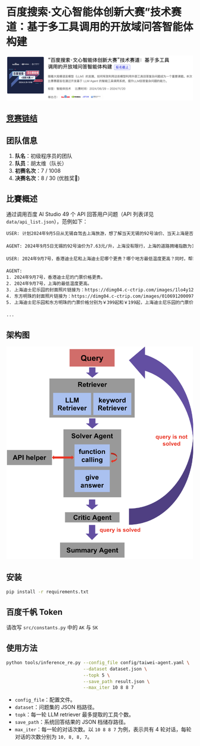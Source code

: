 # 百度搜索·文心智能体创新大赛”技术赛道：基于多工具调用的开放域问答智能体构建
![alt text](assets/competition.png)
## [竞赛链结](https://aistudio.baidu.com/competition/detail/1235/0/introduction)
## 团队信息
1. **队名**：初级程序员的团队
2. **队员**：胡太维（队长）
3. **初赛名次**：7 / 1008
4. **决赛名次**：8 / 30 (优胜奖🥇)

## 比賽概述
通过调用百度 AI Studio 49 个 API 回答用户问题（API 列表详见 `data/api_list.json`），范例如下：
```bash
USER: 计划2024年9月5日从无锡自驾去上海旅游，想了解当天无锡的92号油价、当天上海是否有限号、上海的道路拥堵情况。另外计划在上海市长宁区虹桥街道兴义路48号新世纪广场B座1层的荣新馆和位于上海市黄浦区西藏南路237号新尚数码广场6楼的上海1号私藏菜餐厅用餐，它们的日常营业时间是什么。

AGENT: 2024年9月5日无锡的92号油价为7.63元/升，上海没有限行，上海的道路拥堵指数为1.28，状态为畅通。荣新馆的日常营业时间为11:15-13:30和17:15-21:30，上海1号私藏菜餐厅的日常营业时间为11:00-14:00和17:00-21:00。

USER: 2024年9月7号，香港迪士尼和上海迪士尼哪个更贵？哪个地方最低温度更高？同时，帮我找到上海迪士尼乐园和东方明珠的封面照片的链接，并比较这两个地方的门票价格。

AGENT: 
1. 2024年9月7号，香港迪士尼的门票价格更贵。
2. 2024年9月7号，上海的最低温度更高。
3. 上海迪士尼乐园的封面照片链接为：https://dimg04.c-ctrip.com/images/1lo4y12000fyl6vvq7787_C_500_280.jpg。
4. 东方明珠的封面照片链接为：https://dimg04.c-ctrip.com/images/010691200097uy8rk36FE_C_500_280.jpg。
5. 上海迪士尼乐园和东方明珠的门票价格分别为￥399起和￥199起，上海迪士尼乐园的门票价格更高。

...
```

## 架构图
![alt text](assets/agent_system.png)

## 安装
```bash
pip install -r requirements.txt
```

## 百度千帆 Token
请改写 `src/constants.py` 中的 `AK` 与 `SK`

## 使用方法
```bash
python tools/inference_re.py --config_file config/taiwei-agent.yaml \
                             --dataset dataset.json \
                             --topk 5 \
                             --save_path result.json \
                             --max_iter 10 8 8 7
```
+ `config_file`：配置文件。
+ `dataset`：问题集的 JSON 档路径。
+ `topk`：每一轮 LLM retriever 最多提取的工具个数。
+ `save_path`：系统回答结果的 JSON 档储存路径。
+ `max_iter`：每一轮的对话次数。以 `10 8 8 7` 为例，表示共有 4 轮对话，每轮对话的次数分别为 `10, 8, 8, 7`。